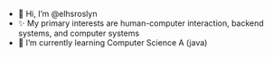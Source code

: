 - 👋 Hi, I’m @elhsroslyn
- ✨ My primary interests are human-computer interaction, backend systems, and computer systems 
- 🌱 I’m currently learning Computer Science A (java)

<!---
elhsroslyn/elhsroslyn is a ✨ special ✨ repository because its `ABOUTME.md` (this file) appears on your GitHub profile.
You can click the Preview link to take a look at your changes.
--->
